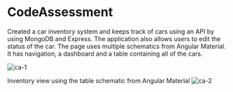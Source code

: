 # CodeAssessment

Created a car inventory system and keeps track of cars using an API by using MongoDB and Express. The application also allows users to edit the status of the car. The page uses multiple schematics from Angular Material. It has navigation, a dashboard and a table containing all of the cars.

![ca-1](https://user-images.githubusercontent.com/36013469/110217104-53b1b180-7e80-11eb-9f98-d261ce5dcae7.png)

Inventory view using the table schematic from Angular Material
![ca-2](https://user-images.githubusercontent.com/36013469/110217105-53b1b180-7e80-11eb-8061-9feea30991ae.png)

